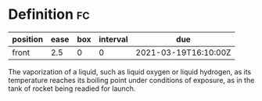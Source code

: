 # Definition <span class="tag" tag-name="fc"><span class="smallcaps">fc</span></span>

<div class="REVIEW_DATA drawer">

| position | ease | box | interval | due                  |
|----------|------|-----|----------|----------------------|
| front    | 2.5  | 0   | 0        | 2021-03-19T16:10:00Z |

</div>

The vaporization of a liquid, such as liquid oxygen or liquid hydrogen,
as its temperature reaches its boiling point under conditions of
exposure, as in the tank of rocket being readied for launch.
